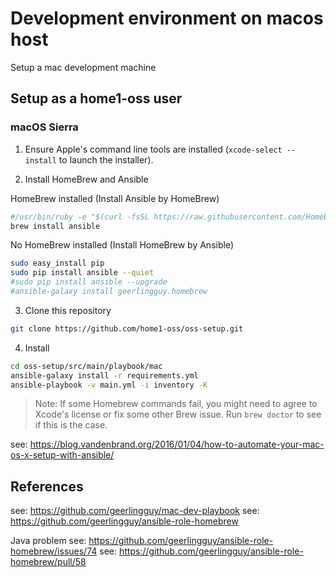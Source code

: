 
# Development environment on macos host
Setup a mac development machine


## Setup as a home1-oss user

### macOS Sierra

1. Ensure Apple's command line tools are installed (`xcode-select --install` to launch the installer).

2. Install HomeBrew and Ansible

HomeBrew installed (Install Ansible by HomeBrew)
```sh
#/usr/bin/ruby -e "$(curl -fsSL https://raw.githubusercontent.com/Homebrew/install/master/install)"
brew install ansible
```

No HomeBrew installed (Install HomeBrew by Ansible)
```sh
sudo easy_install pip
sudo pip install ansible --quiet
#sudo pip install ansible --upgrade
#ansible-galaxy install geerlingguy.homebrew
```

3. Clone this repository

```sh
git clone https://github.com/home1-oss/oss-setup.git
```

4. Install

```sh
cd oss-setup/src/main/playbook/mac
ansible-galaxy install -r requirements.yml
ansible-playbook -v main.yml -i inventory -K
```

> Note: If some Homebrew commands fail, you might need to agree to Xcode's license or fix some other Brew issue. Run `brew doctor` to see if this is the case.


see:
https://blog.vandenbrand.org/2016/01/04/how-to-automate-your-mac-os-x-setup-with-ansible/


## References

see: https://github.com/geerlingguy/mac-dev-playbook
see: https://github.com/geerlingguy/ansible-role-homebrew

Java problem
see: https://github.com/geerlingguy/ansible-role-homebrew/issues/74
see: https://github.com/geerlingguy/ansible-role-homebrew/pull/58
